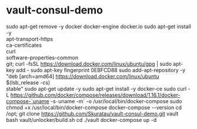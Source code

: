 # vault-consul-demo

sudo apt-get remove -y docker docker-engine docker.io
sudo apt-get install -y\
    apt-transport-https \
    ca-certificates \
    curl \
    software-properties-common \
    git;
curl -fsSL https://download.docker.com/linux/ubuntu/gpg | sudo apt-key add -
sudo apt-key fingerprint 0EBFCD88
sudo add-apt-repository -y \
   "deb [arch=amd64] https://download.docker.com/linux/ubuntu \
   $(lsb_release -cs) \
   stable"
sudo apt-get update -y
sudo apt-get install -y docker-ce
sudo curl -L https://github.com/docker/compose/releases/download/1.16.1/docker-compose-`uname -s`-`uname -m` -o /usr/local/bin/docker-compose
sudo chmod +x /usr/local/bin/docker-compose
docker-compose --version
cd /opt;
git clone https://github.com/Skuratau/vault-consul-demo.git vault
bash vault/unlocker/build.sh
cd ./vault
docker-compose up -d
